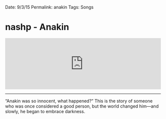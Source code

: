 Date: 9/3/15
Permalink: anakin
Tags: Songs

# nashp - Anakin

<center><iframe width="100%" height="166" scrolling="no" frameborder="no" src="https://w.soundcloud.com/player/?url=https%3A//api.soundcloud.com/tracks/222274815&amp;color=479db1&amp;auto_play=false&amp;hide_related=false&amp;show_comments=true&amp;show_user=true&amp;show_reposts=false"></iframe></center>

- - -

“Anakin was so innocent, what happened?” This is the story of someone who was once considered a good person, but the world changed him—and slowly, he began to embrace darkness.